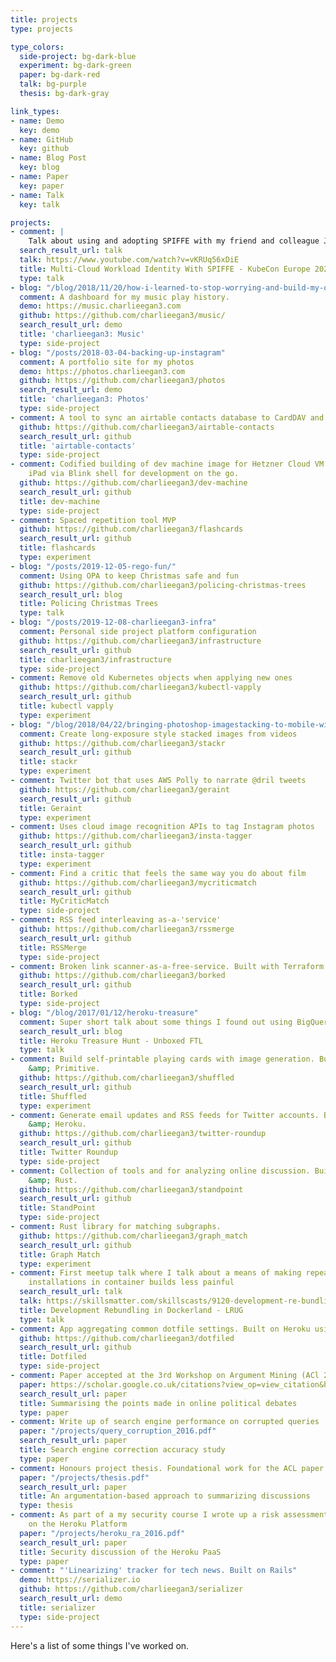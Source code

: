 ```yaml
---
title: projects
type: projects

type_colors:
  side-project: bg-dark-blue
  experiment: bg-dark-green
  paper: bg-dark-red
  talk: bg-purple
  thesis: bg-dark-gray

link_types:
- name: Demo
  key: demo
- name: GitHub
  key: github
- name: Blog Post
  key: blog
- name: Paper
  key: paper
- name: Talk
  key: talk

projects:
- comment: |
    Talk about using and adopting SPIFFE with my friend and colleague Jake. 
  search_result_url: talk
  talk: https://www.youtube.com/watch?v=vKRUq56xDiE
  title: Multi-Cloud Workload Identity With SPIFFE - KubeCon Europe 2022
  type: talk
- blog: "/blog/2018/11/20/how-i-learned-to-stop-worrying-and-build-my-own-lastfm"
  comment: A dashboard for my music play history.
  demo: https://music.charlieegan3.com
  github: https://github.com/charlieegan3/music/
  search_result_url: demo
  title: 'charlieegan3: Music'
  type: side-project
- blog: "/posts/2018-03-04-backing-up-instagram"
  comment: A portfolio site for my photos
  demo: https://photos.charlieegan3.com
  github: https://github.com/charlieegan3/photos
  search_result_url: demo
  title: 'charlieegan3: Photos'
  type: side-project
- comment: A tool to sync an airtable contacts database to CardDAV and send birthday notifications
  github: https://github.com/charlieegan3/airtable-contacts
  search_result_url: github
  title: 'airtable-contacts'
  type: side-project
- comment: Codified building of dev machine image for Hetzner Cloud VM. Used from
    iPad via Blink shell for development on the go.
  github: https://github.com/charlieegan3/dev-machine
  search_result_url: github
  title: dev-machine
  type: side-project
- comment: Spaced repetition tool MVP
  github: https://github.com/charlieegan3/flashcards
  search_result_url: github
  title: flashcards
  type: experiment
- blog: "/posts/2019-12-05-rego-fun/"
  comment: Using OPA to keep Christmas safe and fun
  github: https://github.com/charlieegan3/policing-christmas-trees
  search_result_url: blog
  title: Policing Christmas Trees
  type: talk
- blog: "/posts/2019-12-08-charlieegan3-infra"
  comment: Personal side project platform configuration
  github: https://github.com/charlieegan3/infrastructure
  search_result_url: github
  title: charlieegan3/infrastructure
  type: side-project
- comment: Remove old Kubernetes objects when applying new ones
  github: https://github.com/charlieegan3/kubectl-vapply
  search_result_url: github
  title: kubectl vapply
  type: experiment
- blog: "/blog/2018/04/22/bringing-photoshop-imagestacking-to-mobile-with-ffmpeg-hugin-imagemagick-hypersh"
  comment: Create long-exposure style stacked images from videos
  github: https://github.com/charlieegan3/stackr
  search_result_url: github
  title: stackr
  type: experiment
- comment: Twitter bot that uses AWS Polly to narrate @dril tweets
  github: https://github.com/charlieegan3/geraint
  search_result_url: github
  title: Geraint
  type: experiment
- comment: Uses cloud image recognition APIs to tag Instagram photos
  github: https://github.com/charlieegan3/insta-tagger
  search_result_url: github
  title: insta-tagger
  type: experiment
- comment: Find a critic that feels the same way you do about film
  github: https://github.com/charlieegan3/mycriticmatch
  search_result_url: github
  title: MyCriticMatch
  type: side-project
- comment: RSS feed interleaving as-a-'service'
  github: https://github.com/charlieegan3/rssmerge
  search_result_url: github
  title: RSSMerge
  type: side-project
- comment: Broken link scanner-as-a-free-service. Built with Terraform
  github: https://github.com/charlieegan3/borked
  search_result_url: github
  title: Borked
  type: side-project
- blog: "/blog/2017/01/12/heroku-treasure"
  comment: Super short talk about some things I found out using BigQuery
  search_result_url: blog
  title: Heroku Treasure Hunt - Unboxed FTL
  type: talk
- comment: Build self-printable playing cards with image generation. Built with Rails
    &amp; Primitive.
  github: https://github.com/charlieegan3/shuffled
  search_result_url: github
  title: Shuffled
  type: experiment
- comment: Generate email updates and RSS feeds for Twitter accounts. Built on Rails
    &amp; Heroku.
  github: https://github.com/charlieegan3/twitter-roundup
  search_result_url: github
  title: Twitter Roundup
  type: side-project
- comment: Collection of tools and for analyzing online discussion. Built with Rails
    &amp; Rust.
  github: https://github.com/charlieegan3/standpoint
  search_result_url: github
  title: StandPoint
  type: side-project
- comment: Rust library for matching subgraphs.
  github: https://github.com/charlieegan3/graph_match
  search_result_url: github
  title: Graph Match
  type: experiment
- comment: First meetup talk where I talk about a means of making repeated bundle
    installations in container builds less painful
  search_result_url: talk
  talk: https://skillsmatter.com/skillscasts/9120-development-re-bundling-in-dockerland
  title: Development Rebundling in Dockerland - LRUG
  type: talk
- comment: App aggregating common dotfile settings. Built on Heroku using Go.
  github: https://github.com/charlieegan3/dotfiled
  search_result_url: github
  title: Dotfiled
  type: side-project
- comment: Paper accepted at the 3rd Workshop on Argument Mining (ACl 2016)
  paper: https://scholar.google.co.uk/citations?view_op=view_citation&hl=en&user=pqb-ZNAAAAAJ&citation_for_view=pqb-ZNAAAAAJ:u5HHmVD_uO8C
  search_result_url: paper
  title: Summarising the points made in online political debates
  type: paper
- comment: Write up of search engine performance on corrupted queries
  paper: "/projects/query_corruption_2016.pdf"
  search_result_url: paper
  title: Search engine correction accuracy study
  type: paper
- comment: Honours project thesis. Foundational work for the ACL paper
  paper: "/projects/thesis.pdf"
  search_result_url: paper
  title: An argumentation-based approach to summarizing discussions
  type: thesis
- comment: As part of a my security course I wrote up a risk assessment of hosting
    on the Heroku Platform
  paper: "/projects/heroku_ra_2016.pdf"
  search_result_url: paper
  title: Security discussion of the Heroku PaaS
  type: paper
- comment: "'Linearizing' tracker for tech news. Built on Rails"
  demo: https://serializer.io
  github: https://github.com/charlieegan3/serializer
  search_result_url: demo
  title: serializer
  type: side-project
---
```


Here's a list of some things I've worked on.
